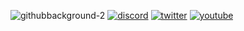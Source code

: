 ![githubbackground-2](https://user-images.githubusercontent.com/56804058/201456515-01c99b6a-6ab8-49e1-b245-84ace8c6b5ba.png)
[![discord](https://user-images.githubusercontent.com/56804058/201456946-a875569b-a54f-4909-b79f-02f692540a56.png)](https://discordapp.com/users/hypenage#9960)
[![twitter](https://user-images.githubusercontent.com/56804058/201456711-abc182e7-39b7-40a6-8b23-a1b1a98f788d.png)](https://www.twitter.com/hypenage)
[![youtube](https://user-images.githubusercontent.com/56804058/201456901-ec712f95-16f3-484a-ae3c-3afa070eec7e.png)](https://www.youtube.com/c/hypenage)
